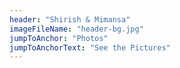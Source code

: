 ```yaml
---
header: "Shirish & Mimansa"
imageFileName: "header-bg.jpg"
jumpToAnchor: "Photos"
jumpToAnchorText: "See the Pictures"
---
```

